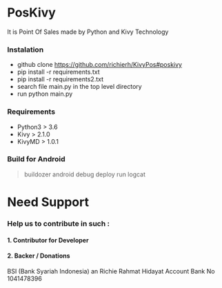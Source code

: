 # PosKivy
It is Point Of Sales made by Python and Kivy Technology

### Instalation
- github clone https://github.com/richierh/KivyPos#poskivy
- pip install -r requirements.txt
- pip install -r requirements2.txt
- search file main.py in the top level directory
- run python main.py

### Requirements
- Python3 > 3.6
- Kivy > 2.1.0
- KivyMD > 1.0.1

### Build for Android
> buildozer android debug deploy run logcat

# Need Support
### Help us to contribute in such :
#### 1. Contributor for Developer
#### 2. Backer / Donations
BSI (Bank Syariah Indonesia) an Richie Rahmat Hidayat 
Account Bank No 1041478396